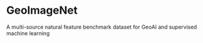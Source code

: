 # GeoImageNet
A multi-source natural feature benchmark dataset for GeoAI and supervised machine learning
